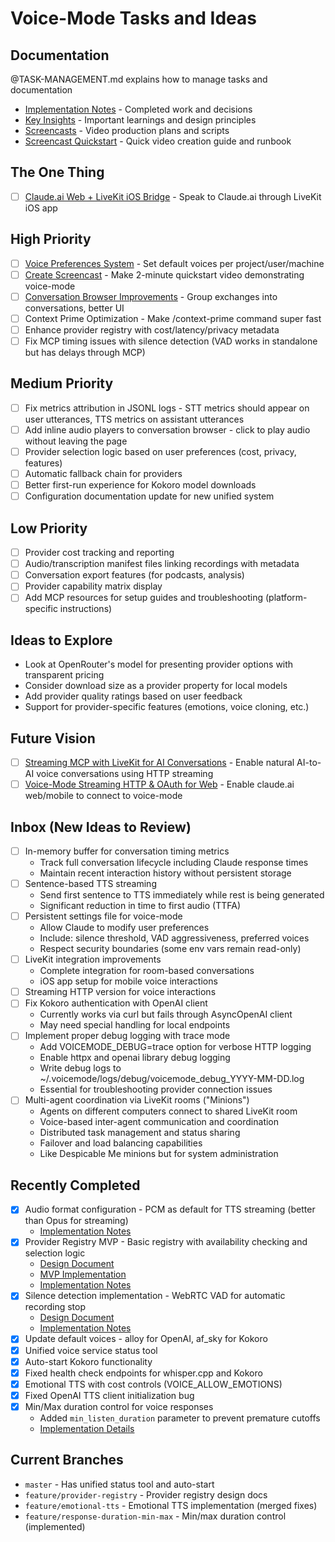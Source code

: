 # Voice-Mode Tasks and Ideas

## Documentation

@TASK-MANAGEMENT.md explains how to manage tasks and documentation
- [Implementation Notes](./implementation-notes.md) - Completed work and decisions
- [Key Insights](./key-insights.md) - Important learnings and design principles
- [Screencasts](./screencasts/README.md) - Video production plans and scripts
- [Screencast Quickstart](./screencast-quickstart/README.md) - Quick video creation guide and runbook

## The One Thing

- [ ] [Claude.ai Web + LiveKit iOS Bridge](./claude-web-livekit-mobile-bridge/README.md) - Speak to Claude.ai through LiveKit iOS app

## High Priority

- [ ] [Voice Preferences System](./voice-preferences-system/README.md) - Set default voices per project/user/machine
- [ ] [Create Screencast](./screencast-quickstart/README.md) - Make 2-minute quickstart video demonstrating voice-mode
- [ ] [Conversation Browser Improvements](./conversation-browser/README.md) - Group exchanges into conversations, better UI
- [ ] Context Prime Optimization - Make /context-prime command super fast
- [ ] Enhance provider registry with cost/latency/privacy metadata
- [ ] Fix MCP timing issues with silence detection (VAD works in standalone but has delays through MCP)

## Medium Priority

- [ ] Fix metrics attribution in JSONL logs - STT metrics should appear on user utterances, TTS metrics on assistant utterances
- [ ] Add inline audio players to conversation browser - click to play audio without leaving the page
- [ ] Provider selection logic based on user preferences (cost, privacy, features)
- [ ] Automatic fallback chain for providers
- [ ] Better first-run experience for Kokoro model downloads
- [ ] Configuration documentation update for new unified system

## Low Priority

- [ ] Provider cost tracking and reporting
- [ ] Audio/transcription manifest files linking recordings with metadata
- [ ] Conversation export features (for podcasts, analysis)
- [ ] Provider capability matrix display
- [ ] Add MCP resources for setup guides and troubleshooting (platform-specific instructions)

## Ideas to Explore

- Look at OpenRouter's model for presenting provider options with transparent pricing
- Consider download size as a provider property for local models
- Add provider quality ratings based on user feedback
- Support for provider-specific features (emotions, voice cloning, etc.)

## Future Vision

- [ ] [Streaming MCP with LiveKit for AI Conversations](./streaming-mcp-livekit/README.md) - Enable natural AI-to-AI voice conversations using HTTP streaming
- [ ] [Voice-Mode Streaming HTTP & OAuth for Web](./voice-mode-streaming-oauth-web/README.md) - Enable claude.ai web/mobile to connect to voice-mode

## Inbox (New Ideas to Review)

- [ ] In-memory buffer for conversation timing metrics
  - Track full conversation lifecycle including Claude response times
  - Maintain recent interaction history without persistent storage
- [ ] Sentence-based TTS streaming
  - Send first sentence to TTS immediately while rest is being generated
  - Significant reduction in time to first audio (TTFA)
- [ ] Persistent settings file for voice-mode
  - Allow Claude to modify user preferences
  - Include: silence threshold, VAD aggressiveness, preferred voices
  - Respect security boundaries (some env vars remain read-only)
- [ ] LiveKit integration improvements
  - Complete integration for room-based conversations
  - iOS app setup for mobile voice interactions
- [ ] Streaming HTTP version for voice interactions
- [ ] Fix Kokoro authentication with OpenAI client
  - Currently works via curl but fails through AsyncOpenAI client
  - May need special handling for local endpoints
- [ ] Implement proper debug logging with trace mode
  - Add VOICEMODE_DEBUG=trace option for verbose HTTP logging
  - Enable httpx and openai library debug logging
  - Write debug logs to ~/.voicemode/logs/debug/voicemode_debug_YYYY-MM-DD.log
  - Essential for troubleshooting provider connection issues
- [ ] Multi-agent coordination via LiveKit rooms ("Minions")
  - Agents on different computers connect to shared LiveKit room
  - Voice-based inter-agent communication and coordination
  - Distributed task management and status sharing
  - Failover and load balancing capabilities
  - Like Despicable Me minions but for system administration

## Recently Completed

- [x] Audio format configuration - PCM as default for TTS streaming (better than Opus for streaming)
  - [Implementation Notes](./archive/audio-format-implementation.md)
- [x] Provider Registry MVP - Basic registry with availability checking and selection logic
  - [Design Document](./provider-registry/design.md)
  - [MVP Implementation](./provider-registry/mvp.md)
  - [Implementation Notes](./archive/provider-registry-implementation.md)
- [x] Silence detection implementation - WebRTC VAD for automatic recording stop
  - [Design Document](./silence-detection/design.md)
  - [Implementation Notes](./silence-detection/implementation.md)
- [x] Update default voices - alloy for OpenAI, af_sky for Kokoro
- [x] Unified voice service status tool
- [x] Auto-start Kokoro functionality
- [x] Fixed health check endpoints for whisper.cpp and Kokoro
- [x] Emotional TTS with cost controls (VOICE_ALLOW_EMOTIONS)
- [x] Fixed OpenAI TTS client initialization bug
- [x] Min/Max duration control for voice responses
  - Added `min_listen_duration` parameter to prevent premature cutoffs
  - [Implementation Details](./min-max-duration-control/README.md)

## Current Branches

- `master` - Has unified status tool and auto-start
- `feature/provider-registry` - Provider registry design docs
- `feature/emotional-tts` - Emotional TTS implementation (merged fixes)
- `feature/response-duration-min-max` - Min/max duration control (implemented)
